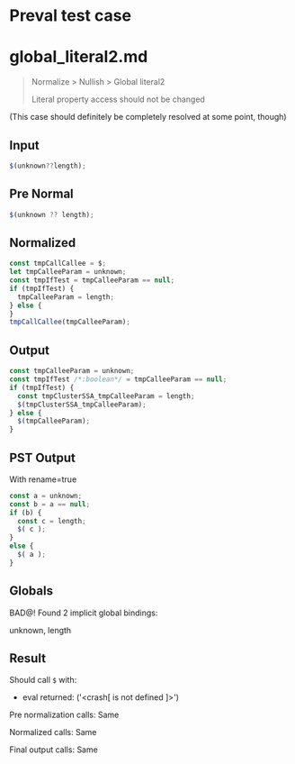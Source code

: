 # Preval test case

# global_literal2.md

> Normalize > Nullish > Global literal2
>
> Literal property access should not be changed

(This case should definitely be completely resolved at some point, though)

## Input

`````js filename=intro
$(unknown??length);
`````

## Pre Normal


`````js filename=intro
$(unknown ?? length);
`````

## Normalized


`````js filename=intro
const tmpCallCallee = $;
let tmpCalleeParam = unknown;
const tmpIfTest = tmpCalleeParam == null;
if (tmpIfTest) {
  tmpCalleeParam = length;
} else {
}
tmpCallCallee(tmpCalleeParam);
`````

## Output


`````js filename=intro
const tmpCalleeParam = unknown;
const tmpIfTest /*:boolean*/ = tmpCalleeParam == null;
if (tmpIfTest) {
  const tmpClusterSSA_tmpCalleeParam = length;
  $(tmpClusterSSA_tmpCalleeParam);
} else {
  $(tmpCalleeParam);
}
`````

## PST Output

With rename=true

`````js filename=intro
const a = unknown;
const b = a == null;
if (b) {
  const c = length;
  $( c );
}
else {
  $( a );
}
`````

## Globals

BAD@! Found 2 implicit global bindings:

unknown, length

## Result

Should call `$` with:
 - eval returned: ('<crash[ <ref> is not defined ]>')

Pre normalization calls: Same

Normalized calls: Same

Final output calls: Same
